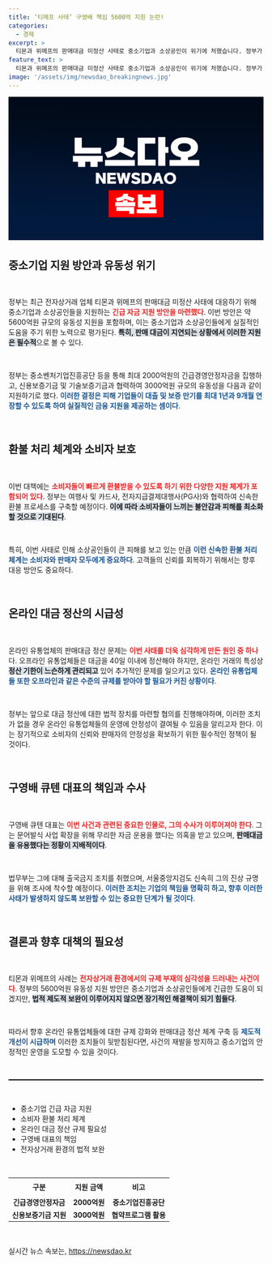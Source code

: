 ```yaml
---
title: ‘티메프 사태’ 구영배 책임 5600억 지원 논란!
categories:
  - 경제
excerpt: >
  티몬과 위메프의 판매대금 미정산 사태로 중소기업과 소상공인이 위기에 처했습니다. 정부가 5600억원의 유동성 지원을 결정했으나, 기업회생 신청으로 피해는 심화될 전망입니다. 이번 사태는 온라인 유통의 법적 허점과 민간기업의 탐욕을 드러내고 있습니다!
feature_text: >
  티몬과 위메프의 판매대금 미정산 사태로 중소기업과 소상공인이 위기에 처했습니다. 정부가 5600억원의 유동성 지원을 결정했으나, 기업회생 신청으로 피해는 심화될 전망입니다. 이번 사태는 온라인 유통의 법적 허점과 민간기업의 탐욕을 드러내고 있습니다!
image: '/assets/img/newsdao_breakingnews.jpg'
---
```


<p><img src="/assets/img/newsdao_breakingnews.jpg" alt="cryptoinkorea 속보" /></p>

<h2 data-ke-size="size26">중소기업 지원 방안과 유동성 위기</h2>

<p data-ke-size="size16">&nbsp;</p>

<p>정부는 최근 전자상거래 업체 티몬과 위메프의 판매대금 미정산 사태에 대응하기 위해 중소기업과 소상공인들을 지원하는 <b><span style="color: #ee2323;">긴급 자금 지원 방안을 마련했다</span></b>. 이번 방안은 약 5600억원 규모의 유동성 지원을 포함하며, 이는 중소기업과 소상공인들에게 실질적인 도움을 주기 위한 노력으로 평가된다. <b><span style="background-color: #21538527;">특히, 판매 대금이 지연되는 상황에서 이러한 지원은 필수적</span></b>으로 볼 수 있다. </p>

<p data-ke-size="size16">&nbsp;</p>

<p>정부는 중소벤처기업진흥공단 등을 통해 최대 2000억원의 긴급경영안정자금을 집행하고, 신용보증기금 및 기술보증기금과 협력하여 3000억원 규모의 유동성을 다음과 같이 지원하기로 했다. <b><span style="color: #1a5490;">이러한 결정은 피해 기업들이 대출 및 보증 만기를 최대 1년과 9개월 연장할 수 있도록 하여 실질적인 금융 지원을 제공하는 셈이다</span></b>.</p>

<p data-ke-size="size16">&nbsp;</p>

<h2 data-ke-size="size26">환불 처리 체계와 소비자 보호</h2>

<p data-ke-size="size16">&nbsp;</p>

<p>이번 대책에는 <b><span style="color: #ee2323;">소비자들이 빠르게 환불받을 수 있도록 하기 위한 다양한 지원 체계가 포함되어 있다</span></b>. 정부는 여행사 및 카드사, 전자지급결제대행사(PG사)와 협력하여 신속한 환불 프로세스를 구축할 예정이다. <b><span style="background-color: #21538527;">이에 따라 소비자들이 느끼는 불안감과 피해를 최소화할 것으로 기대된다</span></b>.</p>

<p data-ke-size="size16">&nbsp;</p>

<p>특히, 이번 사태로 인해 소상공인들이 큰 피해를 보고 있는 만큼 <b><span style="color: #1a5490;">이런 신속한 환불 처리 체계는 소비자와 판매자 모두에게 중요하다</span></b>. 고객들의 신뢰를 회복하기 위해서는 향후 대응 방안도 중요하다.</p>

<p data-ke-size="size16">&nbsp;</p>

<h2 data-ke-size="size26">온라인 대금 정산의 시급성</h2>

<p data-ke-size="size16">&nbsp;</p>

<p>온라인 유통업체의 판매대금 정산 문제는 <b><span style="color: #ee2323;">이번 사태를 더욱 심각하게 만든 원인 중 하나</span></b>다. 오프라인 유통업체들은 대금을 40일 이내에 정산해야 하지만, 온라인 거래의 특성상 <b><span style="background-color: #21538527;">정산 기한이 느슨하게 관리되고</span></b> 있어 추가적인 문제를 일으키고 있다. <b><span style="color: #1a5490;">온라인 유통업체들 또한 오프라인과 같은 수준의 규제를 받아야 할 필요가 커진 상황이다</span></b>.</p>

<p data-ke-size="size16">&nbsp;</p>

<p>정부는 앞으로 대금 정산에 대한 법적 장치를 마련할 협의를 진행해야하며, 이러한 조치가 없을 경우 온라인 유통업체들의 운영에 안정성이 결여될 수 있음을 알리고자 한다. 이는 장기적으로 소비자의 신뢰와 판매자의 안정성을 확보하기 위한 필수적인 정책이 될 것이다.</p>

<p data-ke-size="size16">&nbsp;</p>

<h2 data-ke-size="size26">구영배 큐텐 대표의 책임과 수사</h2>

<p data-ke-size="size16">&nbsp;</p>

<p>구영배 큐텐 대표는 <b><span style="color: #ee2323;">이번 사건과 관련된 중요한 인물로, 그의 수사가 이루어져야 한다</span></b>. 그는 문어발식 사업 확장을 위해 무리한 자금 운용을 했다는 의혹을 받고 있으며, <b><span style="background-color: #21538527;">판매대금을 유용했다는 정황이 지배적이다</span></b>.</p>

<p data-ke-size="size16">&nbsp;</p>

<p>법무부는 그에 대해 출국금지 조치를 취했으며, 서울중앙지검도 신속히 그의 진상 규명을 위해 조사에 착수할 예정이다. <b><span style="color: #1a5490;">이러한 조치는 기업의 책임을 명확히 하고, 향후 이러한 사태가 발생하지 않도록 보완할 수 있는 중요한 단계가 될 것이다</span></b>.</p>

<p data-ke-size="size16">&nbsp;</p>

<h2 data-ke-size="size26">결론과 향후 대책의 필요성</h2>

<p data-ke-size="size16">&nbsp;</p>

<p>티몬과 위메프의 사례는 <b><span style="color: #ee2323;">전자상거래 환경에서의 규제 부재의 심각성을 드러내는 사건이다</span></b>. 정부의 5600억원 유동성 지원 방안은 중소기업과 소상공인들에게 긴급한 도움이 되겠지만, <b><span style="background-color: #21538527;">법적 제도적 보완이 이루어지지 않으면 장기적인 해결책이 되기 힘들다</span></b>.</p>

<p data-ke-size="size16">&nbsp;</p>

<p>따라서 향후 온라인 유통업체들에 대한 규제 강화와 판매대금 정산 체계 구축 등 <b><span style="color: #1a5490;">제도적 개선이 시급하며</span></b> 이러한 조치들이 뒷받침된다면, 사건의 재발을 방지하고 중소기업의 안정적인 운영을 도모할 수 있을 것이다.</p>

<p data-ke-size="size16">&nbsp;</p>

<hr style="height: 2px; border: none; background-color: #000;"/>

<p data-ke-size="size16">&nbsp;</p>

<ul>
<li>중소기업 긴급 자금 지원</li>
<li>소비자 환불 처리 체계</li>
<li>온라인 대금 정산 규제 필요성</li>
<li>구영배 대표의 책임</li>
<li>전자상거래 환경의 법적 보완</li>
</ul>

<p data-ke-size="size16">&nbsp;</p>

<table style="width: 100%; border-collapse: collapse; border: none; margin: 16px 0;">
<tr style="height: 35px;">
<td style="text-align: center; height: 17px;"><b>구분</b></td>
<td style="text-align: center; height: 17px;"><b>지원 금액</b></td>
<td style="text-align: center; height: 17px;"><b>비고</b></td>
</tr>
<tr style="height: 17px;">
<td style="text-align: center; height: 17px;"><b>긴급경영안정자금</b></td>
<td style="text-align: center; height: 17px;"><b>2000억원</b></td>
<td style="text-align: center; height: 17px;"><b>중소기업진흥공단</b></td>
</tr>
<tr style="height: 17px;">
<td style="text-align: center; height: 17px;"><b>신용보증기금 지원</b></td>
<td style="text-align: center; height: 17px;"><b>3000억원</b></td>
<td style="text-align: center; height: 17px;"><b>협약프로그램 활용</b></td>
</tr>
</table>

<p data-ke-size="size16">&nbsp;</p>
실시간 뉴스 속보는, <a href="https://newsdao.kr" rel="dofollow">https://newsdao.kr</a>



